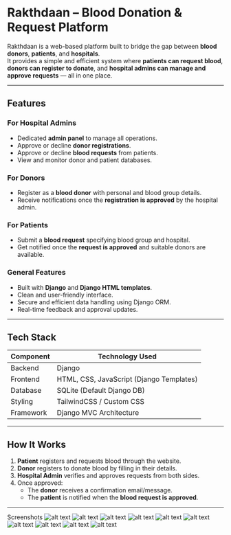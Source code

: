 ﻿# Rakthdaan – Blood Donation & Request Platform

Rakthdaan is a web-based platform built to bridge the gap between **blood donors**, **patients**, and **hospitals**.  
It provides a simple and efficient system where **patients can request blood**, **donors can register to donate**, and **hospital admins can manage and approve requests** — all in one place.

---

## Features

### For Hospital Admins
- Dedicated **admin panel** to manage all operations.
- Approve or decline **donor registrations**.
- Approve or decline **blood requests** from patients.
- View and monitor donor and patient databases.

### For Donors
- Register as a **blood donor** with personal and blood group details.
- Receive notifications once the **registration is approved** by the hospital admin.

### For Patients
- Submit a **blood request** specifying blood group and hospital.
- Get notified once the **request is approved** and suitable donors are available.

### General Features
- Built with **Django** and **Django HTML templates**.
- Clean and user-friendly interface.
- Secure and efficient data handling using Django ORM.
- Real-time feedback and approval updates.

---

## Tech Stack

| Component | Technology Used |
|------------|-----------------|
| Backend | Django |
| Frontend | HTML, CSS, JavaScript (Django Templates) |
| Database | SQLite (Default Django DB) |
| Styling | TailwindCSS / Custom CSS |
| Framework | Django MVC Architecture |

---

## How It Works

1. **Patient** registers and requests blood through the website.  
2. **Donor** registers to donate blood by filling in their details.  
3. **Hospital Admin** verifies and approves requests from both sides.  
4. Once approved:  
   - The **donor** receives a confirmation email/message.  
   - The **patient** is notified when the **blood request is approved**.  

---


Screenshots
![alt text](screencapture-127-0-0-1-8000-2025-10-13-02_19_22.png)
![alt text](screencapture-127-0-0-1-8000-blood-bank-2025-10-13-02_19_53.png)
![alt text](screencapture-127-0-0-1-8000-about-2025-10-13-02_20_10.png)
![alt text](screencapture-127-0-0-1-8000-contact-us-2025-10-13-02_20_43.png)
![alt text](screencapture-127-0-0-1-8000-blood-request-2025-10-13-17_06_15.png)
![alt text](screencapture-127-0-0-1-8000-form-2025-10-13-16_58_09.png)
![alt text](screencapture-127-0-0-1-8000-eligibility-2025-10-13-16_59_21.png)
![alt text](screencapture-127-0-0-1-8000-login-2025-10-13-02_21_05.png)
![alt text](screencapture-127-0-0-1-8000-forgot-password-2025-10-13-17_00_23.png) 
![alt text](screencapture-127-0-0-1-8000-reset-2025-10-13-17_00_42.png)